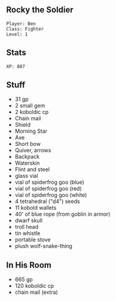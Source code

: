
## Rocky the Soldier

    Player: Ben
    Class: Fighter
    Level: 1

## Stats

    XP: 807

## Stuff

* 31 gp
* 2 small gem
* 2 koboldic cp
* Chain mail
* Shield
* Morning Star
* Axe
* Short bow
* Quiver, arrows
* Backpack
* Waterskin
* Flint and steel
* glass vial
* vial of spiderfrog goo (blue)
* vial of spiderfrog goo (red)
* vial of spiderfrog goo (white)
* 4 tetrahedral ("d4") seeds
* 11 kobold wallets
* 40' of blue rope (from goblin in armor)
* dwarf skull
* troll head
* tin whistle
* portable stove
* plush wolf-snake-thing

## In His Room

* 665 gp
* 120 koboldic cp
* chain mail (extra)
